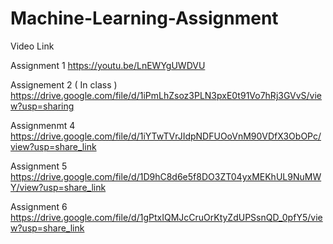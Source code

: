 # Machine-Learning-Assignment

Video Link 

Assignment 1
https://youtu.be/LnEWYgUWDVU

Assignement 2 ( In class )
https://drive.google.com/file/d/1iPmLhZsoz3PLN3pxE0t91Vo7hRj3GVvS/view?usp=sharing 

Assignmenmt 4
https://drive.google.com/file/d/1iYTwTVrJIdpNDFUOoVnM90VDfX3ObOPc/view?usp=share_link

Assignment 5
https://drive.google.com/file/d/1D9hC8d6e5f8DO3ZT04yxMEKhUL9NuMWY/view?usp=share_link


Assignment 6
https://drive.google.com/file/d/1gPtxIQMJcCruOrKtyZdUPSsnQD_0pfY5/view?usp=share_link
